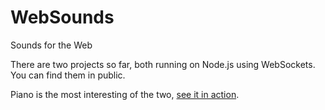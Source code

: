 WebSounds
=========

Sounds for the Web

There are two projects so far, both running on Node.js using WebSockets. You can find them in public.

Piano is the most interesting of the two, [see it in action](http://websounds.john-mars.com/piano).
